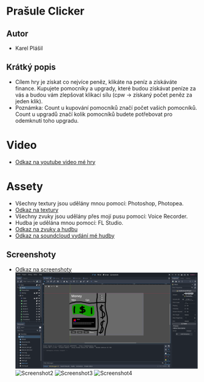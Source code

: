 # **Prašule Clicker**

## Autor
- Karel Plášil

## Krátký popis
- Cílem hry je získat co nejvíce peněz, klikáte na peníz a získáváte finance. Kupujete pomocníky a upgrady, které budou získávat peníze za vás a budou vám zlepšovat klikací sílu (cpw -> získaný počet peněz za jeden klik).
- Poznámka: Count u kupování pomocníků značí počet vašich pomocníků. Count u upgradů značí kolik pomocníků budete potřebovat pro odemknutí toho upgradu.

# Video
- [Odkaz na youtube video mé hry](https://www.youtube.com/watch?v=goR8J_0-ux0&list=PL-IkJ3M-8i4lc-yJt1muw1y-wj2ksH97f&index=2)

# Assety
- Všechny textury jsou udělány mnou pomocí: Photoshop, Photopea.
- [Odkaz na textury](https://github.com/Karel63/Projects/tree/main/PrasuleClicker/Assets/Textures)
- Všechny zvuky jsou udělány přes mojí pusu pomocí: Voice Recorder.
- Hudba je udělána mnou pomocí: FL Studio.
- [Odkaz na zvuky a hudbu](https://github.com/Karel63/Projects/tree/main/PrasuleClicker/Assets/MusicSounds)
- [Odkaz na soundcloud vydání mé hudby](https://on.soundcloud.com/GJjJ8)

## Screenshoty
- [Odkaz na screenshoty](https://github.com/Karel63/Projects/tree/main/PrasuleClicker/Screenshots)
![Screenshot1](https://github.com/Karel63/Projects/blob/main/PrasuleClicker/Screenshots/Editor2D.png)
![Screenshot2](https://github.com/Karel63/Projects/tree/main/PrasuleClicker/Screenshots/EditorScript.png) 
![Screenshot3](https://github.com/Karel63/Projects/tree/main/PrasuleClicker/Screenshots/Millionare.png) 
![Screenshot4](https://github.com/Karel63/Projects/tree/main/PrasuleClicker/Screenshots/Rich.png) 
